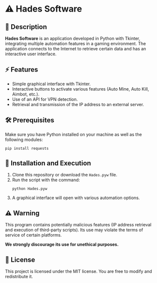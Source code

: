 # ⚠️ Hades Software

## 📜 Description

**Hades Software** is an application developed in Python with Tkinter, integrating multiple automation features in a gaming environment. The application connects to the Internet to retrieve certain data and has an interactive user interface.

## ⚡ Features

- Simple graphical interface with Tkinter.
- Interactive buttons to activate various features (Auto Mine, Auto Kill, Aimbot, etc.).
- Use of an API for VPN detection.
- Retrieval and transmission of the IP address to an external server.

## 🛠️ Prerequisites

Make sure you have Python installed on your machine as well as the following modules:

```
pip install requests
```

## 🚀 Installation and Execution

1. Clone this repository or download the `Hades.pyw` file.
2. Run the script with the command:
   ```
   python Hades.pyw
   ```
3. A graphical interface will open with various automation options.

## ⚠️ Warning

This program contains potentially malicious features (IP address retrieval and execution of third-party scripts). Its use may violate the terms of service of certain platforms.

**We strongly discourage its use for unethical purposes.**

## 📜 License

This project is licensed under the MIT license. You are free to modify and redistribute it.
